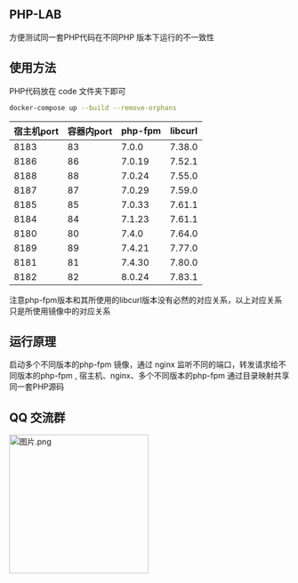 ## PHP-LAB
方便测试同一套PHP代码在不同PHP 版本下运行的不一致性 


## 使用方法
PHP代码放在 code 文件夹下即可

```sh 
docker-compose up --build --remove-orphans  
```
|宿主机port| 容器内port | php-fpm | libcurl |
| ---- | ---- |---- | ---- | 
| 8183 | 83 | 7.0.0 | 7.38.0 | 
| 8186 | 86 | 7.0.19 | 7.52.1 | 
| 8188 | 88 | 7.0.24 | 7.55.0 |
| 8187 | 87 | 7.0.29 | 7.59.0 | 
| 8185 | 85 | 7.0.33 | 7.61.1 |
| 8184 | 84 | 7.1.23 | 7.61.1 | 
| 8180 | 80 | 7.4.0 | 7.64.0  |
| 8189 | 89 | 7.4.21 | 7.77.0 |
| 8181 | 81 | 7.4.30 | 7.80.0 |
| 8182 | 82 | 8.0.24 | 7.83.1 |


注意php-fpm版本和其所使用的libcurl版本没有必然的对应关系，以上对应关系只是所使用镜像中的对应关系





## 运行原理 
启动多个不同版本的php-fpm 镜像，通过 nginx 监听不同的端口，转发请求给不同版本的php-fpm , 宿主机、nginx、多个不同版本的php-fpm 通过目录映射共享同一套PHP源码

## QQ 交流群
<img src="https://store.heytapimage.com/cdo-portal/feedback/202301/04/ed1d5ac9f0c48af0a154037fb892024f.png" height="250px" width="250px" alt="图片.png" title="图片.png" referrerPolicy="no-referrer" />
